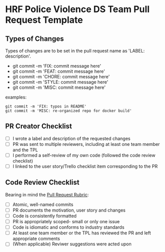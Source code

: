 # HRF Police Violence DS Team Pull Request Template


## Types of Changes

Types of changes are to be set in the pull request name as 'LABEL: description'.

- git commit -m 'FIX: commit message here'
- git commit -m 'FEAT: commit message here'
- git commit -m 'CHORE: commit message here'
- git commit -m 'STYLE: commit message here'
- git commit -m 'MISC: commit message here'

examples:
```
git commit -m 'FIX: typos in README'
git commit -m 'MISC: re-organized repo for docker build'
```

## PR Creator Checklist

- [ ] I wrote a label and description of the requested changes
- [ ] PR was sent to multiple reviewers, including at least one team member and the TPL
- [ ] I performed a self-review of my own code (followed the code review checklist)
- [ ] I linked to the user story/Trello checklist item corresponding to the PR

## Code Review Checklist

Bearing in mind the [Pull Request Rubric](https://www.notion.so/1fc04e4fedeb429ba873b7c68d281707?v=74054da7991341c0bf970f39410c43da):

- [ ] Atomic, well-named commits
- [ ] PR documents the motivation, user story and changes
- [ ] Code is consistently formatted 
- [ ] PR is appropriately scoped- small or only one issue
- [ ] Code is idiomatic and conforms to industry standards
- [ ] At least one team member or the TPL has reviewed the PR and left appropriate comments
- [ ] (When applicable) Reviwer suggestions were acted upon
